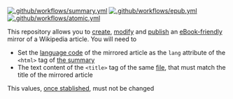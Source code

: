 [![.github/workflows/summary.yml](../../actions/workflows/summary.yml/badge.svg)](../../actions/workflows/summary.yml)
[![.github/workflows/epub.yml](../../actions/workflows/epub.yml/badge.svg)](../../actions/workflows/epub.yml)
[![.github/workflows/atomic.yml](../../actions/workflows/atomic.yml/badge.svg)](../../actions/workflows/atomic.yml)

This repository allows you to [create](), [modify]() and [publish]() an [eBook-friendly]() mirror of a Wikipedia article. You will need to
* Set the [language code](https://ebookipedia.github.io/lang) of the mirrored article as the `lang` attribute of the `<html>` tag of [the summary](../../tree/main/editable/summary.html)
* The text content of the `<title>` tag of the same [file](../../edit/main/editable/summary.html), that must match the title of the mirrored article

This values, [once stablished](), must not be changed
